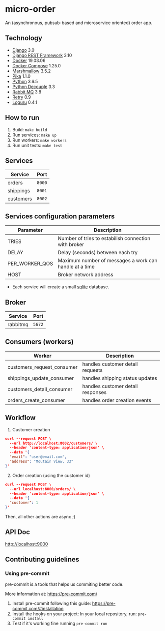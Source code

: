 # micro-order

An (asynchronous, pubsub-based and microservice oriented) order app.

## Technology

- [Django](https://www.djangoproject.com/) 3.0
- [Django REST Framework](https://www.django-rest-framework.org/) 3.10
- [Docker](https://www.docker.com/) 19.03.06
- [Docker Compose](https://docs.docker.com/compose/) 1.25.0
- [Marshmallow](https://marshmallow.readthedocs.io/en/stable/) 3.5.2
- [Pika](https://pika.readthedocs.io/en/stable/) 1.1.0
- [Python](https://www.python.org/) 3.6.5
- [Python Decouple](https://github.com/henriquebastos/) 3.3
- [Rabbit MQ](https://www.rabbitmq.com/) 3.8
- [Retry](https://pypi.org/project/retry/) 0.9
- [Loguru](https://github.com/Delgan/loguru) 0.4.1

## How to run

1) Build: `make build`
2) Run services: `make up`
3) Run workers: `make workers`
4) Run unit tests: `make test`

## Services

|  Service  |  Port  |
|-----------|--------|
| orders    | `8000` |
| shippings | `8001` |
| customers | `8002` |

## Services configuration parameters

|  Parameter     |  Description                                           |
|----------------|--------------------------------------------------------|
| TRIES          | Number of tries to estabilish connection with broker   |
| DELAY          | Delay (seconds) between each try                       |
| PER_WORKER_QOS | Maximum number of messages a work can handle at a time |
| HOST           | Broker network address                                 |

- Each service will create a small [sqlite](https://www.sqlite.org/) database.

## Broker

|  Service  |  Port  |
|-----------|--------|
| rabbitmq  | `5672` |


## Consumers (workers)

|            Worker          |            Description            |
|----------------------------|-----------------------------------|
| customers_request_consumer | handles customer detail requests  |
| shippings_update_consumer  | handles shipping status updates   |
| customers_detail_consumer  | handles customer detail responses |
| orders_create_consumer     | handles order creation events     |

## Workflow

1) Customer creation
```json
curl --request POST \
  --url http://localhost:8002/customers/ \
  --header 'content-type: application/json' \
  --data '{
  "email": "user@email.com",
  "address": "Moutain View, 33"
}'
```

2) Order creation (using the customer id)
```json
curl --request POST \
  --url localhost:8000/orders/ \
  --header 'content-type: application/json' \
  --data '{
  "customer": 1
}'
```

Then, all other actions are async ;)

## API Doc

[http://localhost:9000](http://localhost:9000)

## Contributing guidelines

### Using pre-commit

pre-commit is a tools that helps us commiting better code.

More information at: https://pre-commit.com/

1) Install pre-commit following this guide: https://pre-commit.com/#installation
2) Install the hooks on your project: In your local repository, run: `pre-commit install`
3) Test if it's working fine running `pre-commit run`
